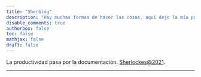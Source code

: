 ```yaml
---
title: "Sherblog"
description: "Hay muchas formas de hacer las cosas, aquí dejo la mía por si a alguien le puede servir."
disable_comments: true
authorbox: false
toc: false
mathjax: false
draft: false
---
```


La productividad pasa por la documentación. [Sherlockes@2021](https://twitter.com/sherblogpro).

------
